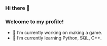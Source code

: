 ### Hi there 👋
### Welcome to my profile!

- 🔭 I’m currently working on making a game.
- 🌱 I’m currently learning Python, SQL, C++.

<!--
- 👯 I’m looking to collaborate on ...
- 🤔 I’m looking for help with ...
- 💬 Ask me about ...
- 📫 How to reach me: ...
- 😄 Pronouns: ...
- ⚡ Fun fact: ...
-->
